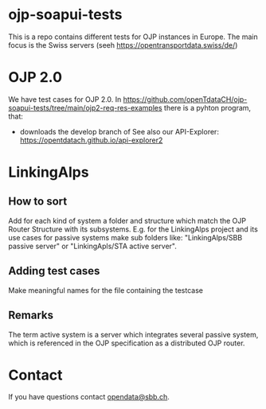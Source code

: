 # ojp-soapui-tests
This is a repo contains different tests for OJP instances in Europe. The main focus is the Swiss servers  (seeh https://opentransportdata.swiss/de/)

# OJP 2.0
We have test cases for OJP 2.0.
In https://github.com/openTdataCH/ojp-soapui-tests/tree/main/ojp2-req-res-examples there is a pyhton program, that:
* downloads the develop branch of 
See also our API-Explorer: https://opentdatach.github.io/api-explorer2


# LinkingAlps
## How to sort
Add for each kind of system a folder and structure which match the OJP Router Structure with its subsystems. E.g. for the LinkingAlps project and its use cases for passive systems make sub folders like: "LinkingAlps/SBB passive server" or "LinkingApls/STA active server".

## Adding test cases
Make meaningful names for the file containing the testcase

## Remarks
The term active system is a server which integrates several passive system, which is referenced in the OJP specification as a distributed OJP router.

# Contact
If you have questions contact opendata@sbb.ch.
